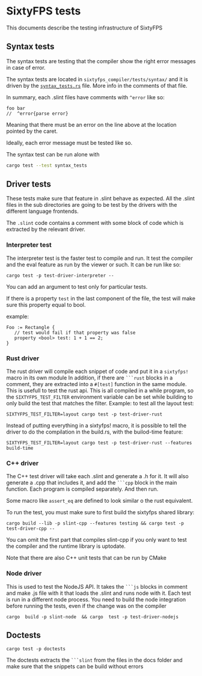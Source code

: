 # SixtyFPS tests

This documents describe the testing infrastructure of SixtyFPS

## Syntax tests

The syntax tests are testing that the compiler show the right error messages in case of error.

The syntax tests are located in `sixtyfps_compiler/tests/syntax/` and it is driven by the
[`syntax_tests.rs`](../sixtyfps_compiler/tests/syntax_tests.rs) file. More info in the comments of that file.

In summary, each .slint files have comments with `^error` like so:

```ingore
foo bar
//  ^error{parse error}
```

Meaning that there must be an error on the line above at the location pointed by the caret.

Ideally, each error message must be tested like so.

The syntax test can be run alone with

```sh
cargo test --test syntax_tests
```


## Driver tests

These tests make sure that feature in .slint behave as expected.
All the .slint files in the sub directories are going to be test by the drivers with the different
language frontends.

The `.slint` code contains a comment with some block of code which is extracted by the relevant driver.

### Interpreter test

The interpreter test is the faster test to compile and run. It test the compiler and the eval feature
as run by the viewer or such. It can be run like so:

```
cargo test -p test-driver-interpreter --
```

You can add an argument to test only for particular tests.

If there is a property `test` in the last component of the file, the test will make sure this
property equal to bool.

example:

```slint
Foo := Rectangle {
   // test would fail if that property was false
   property <bool> test: 1 + 1 == 2;
}
```

### Rust driver

The rust driver will compile each snippet of code and put it in a `sixtyfps!` macro in its own module
In addition, if there are ```` ```rust ```` blocks in a comment, they are extracted into a `#[test]`
function in the same module. This is usefull to test the rust api.
This is all compiled in a while program, so the `SIXTYFPS_TEST_FILTER` environment variable can be
set while building to only build the test that matches the filter.
Example: to test all the layout test:

```
SIXTYFPS_TEST_FILTER=layout cargo test -p test-driver-rust
```

Instead of putting everything in a sixtyfps! macro, it is possible to tell the driver to do the
compilation in the build.rs, with the builod-time feature:

```
SIXTYFPS_TEST_FILTER=layout cargo test -p test-driver-rust --features build-time
```

### C++ driver

The C++ test driver will take each .slint and generate a .h for it. It will also generate a .cpp that
includes it, and add the ```` ```cpp ```` block in the main function.
Each program is compiled separately. And then run.

Some macro like `assert_eq` are defined to look similar o the rust equivalent.

To run the test, you must make sure to first build the sixtyfps shared library:

```
cargo build --lib -p slint-cpp --features testing && cargo test -p  test-driver-cpp --
```

You can omit the first part that compiles slint-cpp if you only want to test the compiler and
the runtime library is uptodate.

Note that there are also C++ unit tests that can be run by CMake

### Node driver

This is used to test the NodeJS API. It takes the ```` ```js ```` blocks in comment and make .js file
with it that loads the .slint and runs node with it.
Each test is run in a different node process.
You need to build the node integration before running the tests, even if the change was on the compiler

```
cargo  build -p slint-node  && cargo  test -p test-driver-nodejs
```


## Doctests

```
cargo test -p doctests
```

The doctests extracts the ```` ```slint ````  from the files in the docs folder and make  sure that
the snippets can be build without errors
